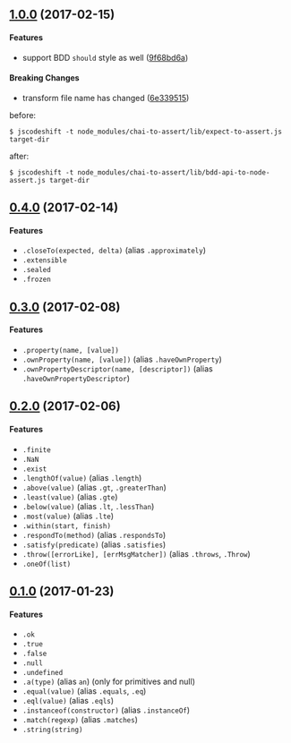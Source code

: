 ## [1.0.0](https://github.com/twada/chai-to-assert/releases/tag/v1.0.0) (2017-02-15)

#### Features

* support BDD `should` style as well ([9f68bd6a](https://github.com/twada/chai-to-assert/commit/9f68bd6ae4aa94118236497722efbaf6f7abbc8d))

#### Breaking Changes

* transform file name has changed ([6e339515](https://github.com/twada/chai-to-assert/commit/6e339515877c45f9e216e8a8288ed97c1e1ccd75))

before:

```
$ jscodeshift -t node_modules/chai-to-assert/lib/expect-to-assert.js target-dir
```

after:

```
$ jscodeshift -t node_modules/chai-to-assert/lib/bdd-api-to-node-assert.js target-dir
```


## [0.4.0](https://github.com/twada/chai-to-assert/releases/tag/v0.4.0) (2017-02-14)

#### Features

* `.closeTo(expected, delta)` (alias `.approximately`)
* `.extensible`
* `.sealed`
* `.frozen`


## [0.3.0](https://github.com/twada/chai-to-assert/releases/tag/v0.3.0) (2017-02-08)

#### Features

* `.property(name, [value])`
* `.ownProperty(name, [value])` (alias `.haveOwnProperty`)
* `.ownPropertyDescriptor(name, [descriptor])` (alias `.haveOwnPropertyDescriptor`)


## [0.2.0](https://github.com/twada/chai-to-assert/releases/tag/v0.2.0) (2017-02-06)

#### Features

* `.finite`
* `.NaN`
* `.exist`
* `.lengthOf(value)` (alias `.length`)
* `.above(value)` (alias `.gt`, `.greaterThan`)
* `.least(value)` (alias `.gte`)
* `.below(value)` (alias `.lt`, `.lessThan`)
* `.most(value)` (alias `.lte`)
* `.within(start, finish)`
* `.respondTo(method)` (alias `.respondsTo`)
* `.satisfy(predicate)` (alias `.satisfies`)
* `.throw([errorLike], [errMsgMatcher])` (alias `.throws`, `.Throw`)
* `.oneOf(list)`


## [0.1.0](https://github.com/twada/chai-to-assert/releases/tag/v0.1.0) (2017-01-23)

#### Features

  * `.ok`
  * `.true`
  * `.false`
  * `.null`
  * `.undefined`
  * `.a(type)` (alias `an`) (only for primitives and null)
  * `.equal(value)` (alias `.equals`, `.eq`)
  * `.eql(value)` (alias `.eqls`)
  * `.instanceof(constructor)` (alias `.instanceOf`)
  * `.match(regexp)` (alias `.matches`)
  * `.string(string)`
